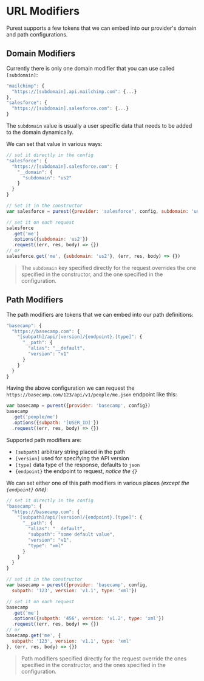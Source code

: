 
# URL Modifiers

Purest supports a few tokens that we can embed into our provider's domain and path configurations.


## Domain Modifiers

Currently there is only one domain modifier that you can use called `[subdomain]`:

```js
"mailchimp": {
  "https://[subdomain].api.mailchimp.com": {...}
},
"salesforce": {
  "https://[subdomain].salesforce.com": {...}
}
```

The `subdomain` value is usually a user specific data that needs to be added to the domain dynamically.

We can set that value in various ways:

```js
// set it directly in the config
"salesforce": {
  "https://[subdomain].salesforce.com": {
    "__domain": {
      "subdomain": "us2"
    }
  }
}
```

```js
// Set it in the constructor
var salesforce = purest({provider: 'salesforce', config, subdomain: 'us2'})
```

```js
// set it on each request
salesforce
  .get('me')
  .options({subdomain: 'us2'})
  .request((err, res, body) => {})
// or
salesforce.get('me', {subdomain: 'us2'}, (err, res, body) => {})
```

> The `subdomain` key specified directly for the request overrides the one specified in the constructor, and the one specified in the configuration.


## Path Modifiers

The path modifiers are tokens that we can embed into our path definitions:

```js
"basecamp": {
  "https://basecamp.com": {
    "[subpath]/api/[version]/{endpoint}.[type]": {
      "__path": {
        "alias": "__default",
        "version": "v1"
      }
    }
  }
}
```

Having the above configuration we can request the `https://basecamp.com/123/api/v1/people/me.json` endpoint like this:

```js
var basecamp = purest({provider: 'basecamp', config})
basecamp
  .get('people/me')
  .options({subpath: '[USER_ID]'})
  .request((err, res, body) => {})
```

Supported path modifiers are:

- `[subpath]` arbitrary string placed in the path
- `[version]` used for specifying the API version
- `[type]` data type of the response, defaults to `json`
- `{endpoint}` the endpoint to request, *notice the `{}`*

We can set either one of this path modifiers in various places *(except the `{endpoint}` one)*:

```js
// set it directly in the config
"basecamp": {
  "https://basecamp.com": {
    "[subpath]/api/[version]/{endpoint}.[type]": {
      "__path": {
        "alias": "__default",
        "subpath": "some default value",
        "version": "v1",
        "type": "xml"
      }
    }
  }
}
```

```js
// set it in the constructor
var basecamp = purest({provider: 'basecamp', config,
  subpath: '123', version: 'v1.1', type: 'xml'})
```

```js
// set it on each request
basecamp
  .get('me')
  .options({subpath: '456', version: 'v1.2', type: 'xml'})
  .request((err, res, body) => {})
// or
basecamp.get('me', {
  subpath: '123', version: 'v1.1', type: 'xml'
}, (err, res, body) => {})
```

> Path modifiers specified directly for the request override the ones specified in the constructor, and the ones specified in the configuration.
